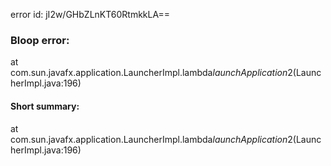 error id: jI2w/GHbZLnKT60RtmkkLA==
### Bloop error:

at com.sun.javafx.application.LauncherImpl.lambda$launchApplication$2(LauncherImpl.java:196)
#### Short summary: 

at com.sun.javafx.application.LauncherImpl.lambda$launchApplication$2(LauncherImpl.java:196)